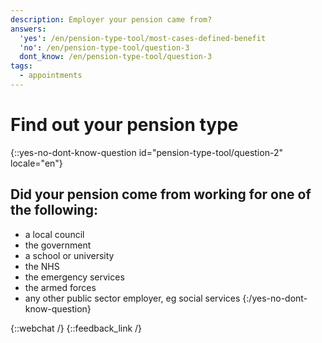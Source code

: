 ```yaml
---
description: Employer your pension came from?
answers:
  'yes': /en/pension-type-tool/most-cases-defined-benefit
  'no': /en/pension-type-tool/question-3
  dont_know: /en/pension-type-tool/question-3
tags:
  - appointments
---
```


# Find out your pension type

{::yes-no-dont-know-question id="pension-type-tool/question-2" locale="en"}
## Did your pension come from working for one of the following:

* a local council
* the government
* a school or university
* the NHS
* the emergency services
* the armed forces
* any other public sector employer, eg social services
{:/yes-no-dont-know-question}

{::webchat /}
{::feedback_link /}
